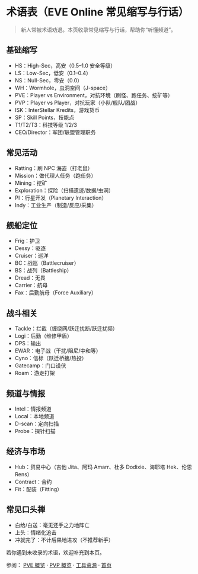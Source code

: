 # 术语表（EVE Online 常见缩写与行话）

> 新人常被术语劝退。本页收录常见缩写与行话，帮助你“听懂频道”。

## 基础缩写
- HS：High-Sec，高安（0.5–1.0 安全等级）
- LS：Low-Sec，低安（0.1–0.4）
- NS：Null-Sec，零安（0.0）
- WH：Wormhole，虫洞空间（J-space）
- PVE：Player vs Environment，对抗环境（刷怪、跑任务、挖矿等）
- PVP：Player vs Player，对抗玩家（小队/舰队/团战）
- ISK：InterStellar Kredits，游戏货币
- SP：Skill Points，技能点
- T1/T2/T3：科技等级 1/2/3
- CEO/Director：军团/联盟管理职务

## 常见活动
- Ratting：刷 NPC 海盗（打老鼠）
- Mission：做代理人任务（跑任务）
- Mining：挖矿
- Exploration：探险（扫描遗迹/数据/虫洞）
- PI：行星开发（Planetary Interaction）
- Indy：工业生产（制造/反应/采集）

## 舰船定位
- Frig：护卫
- Dessy：驱逐
- Cruiser：巡洋
- BC：战巡（Battlecruiser）
- BS：战列（Battleship）
- Dread：无畏
- Carrier：航母
- Fax：后勤航母（Force Auxiliary）

## 战斗相关
- Tackle：拦截（缠绕网/跃迁扰断/跃迁扰频）
- Logi：后勤（维修甲盾）
- DPS：输出
- EWAR：电子战（干扰/阻尼/中和等）
- Cyno：信标（跃迁桥接/热投）
- Gatecamp：门口设伏
- Roam：游走打架

## 频道与情报
- Intel：情报频道
- Local：本地频道
- D-scan：定向扫描
- Probe：探针扫描

## 经济与市场
- Hub：贸易中心（吉他 Jita、阿玛 Amarr、杜多 Dodixie、海耶塔 Hek、伦恩 Rens）
- Contract：合约
- Fit：配装（Fitting）

## 常见口头禅
- 白给/白送：毫无还手之力地阵亡
- 上头：情绪化追击
- 冲就完了：不计后果地进攻（不推荐新手）

若你遇到未收录的术语，欢迎补充到本页。

参阅： [PVE 概览](pve-overview.md) · [PVP 概览](pvp-overview.md) · [工具资源](../tools.md) · [首页](../index.md)